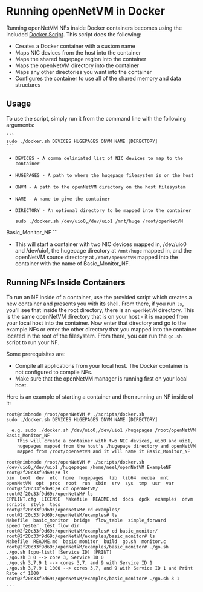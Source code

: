 Running openNetVM in Docker
==

Running openNetVM NFs inside Docker containers becomes using the
included [Docker Script][docker].  This script does the following:

  - Creates a Docker container with a custom name
  - Maps NIC devices from the host into the container
  - Maps the shared hugepage region into the container
  - Maps the openNetVM directory into the container
  - Maps any other directories you want into the container
  - Configures the container to use all of the shared memory and data
    structures

Usage
--

To use the script, simply run it from the command line with the
following arguments:

    ```
    sudo ./docker.sh DEVICES HUGEPAGES ONVM NAME [DIRECTORY]
    ```

  - `DEVICES - A comma deliniated list of NIC devices to map to the
    container`
  - `HUGEPAGES - A path to where the hugepage filesystem is on the host`
  - `ONVM - A path to the openNetVM directory on the host filesystem`
  - `NAME - A name to give the container`
  - `DIRECTORY - An optional directory to be mapped into the container`

    ```
    sudo ./docker.sh /dev/uio0,/dev/uio1 /mnt/huge /root/openNetVM
Basic_Monitor_NF
    ```

  - This will start a container with two NIC devices mapped in, /dev/uio0
and /dev/uio1, the hugepage directory at `/mnt/huge` mapped in, and the
openNetVM source directory at `/root/openNetVM` mapped into the
container with the name of Basic_Monitor_NF.

Running NFs Inside Containers
--

To run an NF inside of a container, use the provided script which creates a new container and presents you with its shell.  From there, if you run `ls`, you'll see that inside the root directory, there is an `openNetVM` directory.  This is the same openNetVM directory that is on your host - it is mapped from your local host into the container.  Now enter that directory and go to the example NFs or enter the other directory that you mapped into the container located in the root of the filesystem.  From there, you can run the `go.sh` script to run your NF.

Some prerequisites are:

  - Compile all applications from your local host.  The Docker container is not configured to compile NFs.
  - Make sure that the openNetVM manager is running first on your local host.

Here is an example of starting a container and then running an NF inside of it:

```
root@nimbnode /root/openNetVM # ./scripts/docker.sh
sudo ./docker.sh DEVICES HUGEPAGES ONVM NAME [DIRECTORY]

  e.g. sudo ./docker.sh /dev/uio0,/dev/uio1 /hugepages /root/openNetVM Basic_Monitor_NF
    This will create a container with two NIC devices, uio0 and uio1,
    hugepages mapped from the host's /hugepage directory and openNetVM
    mapped from /root/openNetVM and it will name it Basic_Monitor_NF

root@nimbnode /root/openNetVM # ./scripts/docker.sh /dev/uio0,/dev/uio1 /hugepages /home/neel/openNetVM ExampleNF
root@2f20c33f9d69:/# ls
bin  boot  dev  etc  home  hugepages  lib  lib64  media  mnt  openNetVM  opt  proc  root  run  sbin  srv  sys  tmp  usr  var
root@2f20c33f9d69:/# cd openNetVM/
root@2f20c33f9d69:/openNetVM# ls
CPPLINT.cfg  LICENSE  Makefile  README.md  docs  dpdk  examples  onvm  scripts  style  tags
root@2f20c33f9d69:/openNetVM# cd examples/
root@2f20c33f9d69:/openNetVM/examples# ls
Makefile  basic_monitor  bridge  flow_table  simple_forward  speed_tester  test_flow_dir
root@2f20c33f9d69:/openNetVM/examples# cd basic_monitor/
root@2f20c33f9d69:/openNetVM/examples/basic_monitor# ls
Makefile  README.md  basic_monitor  build  go.sh  monitor.c
root@2f20c33f9d69:/openNetVM/examples/basic_monitor# ./go.sh
./go.sh [cpu-list] [Service ID] [PRINT]
./go.sh 3 0 --> core 3, Service ID 0
./go.sh 3,7,9 1 --> cores 3,7, and 9 with Service ID 1
./go.sh 3,7,9 1 1000 --> cores 3,7, and 9 with Service ID 1 and Print Rate of 1000
root@2f20c33f9d69:/openNetVM/examples/basic_monitor# ./go.sh 3 1
...
```

[docker]: ../scripts/docker.sh
